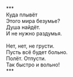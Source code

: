 ***<br />
Куда плывёт<br />
Этого мира безумье?<br />
Душа найдёт.<br />
И не нужно раздумья.<br />
<br />
Нет, нет, не грусти.<br />
Пусть всё будет больно.<br />
Полёт. Отпусти.<br />
Так быстро и вольно!<br />
***<br />
<br />